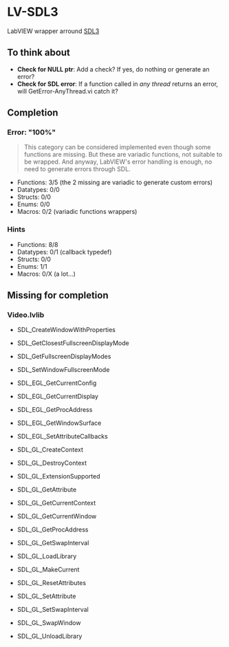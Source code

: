 # LV-SDL3
LabVIEW wrapper arround [SDL3](https://wiki.libsdl.org/SDL3/FrontPage)

## To think about

- **Check for NULL ptr**: Add a check? If yes, do nothing or generate an error?
- **Check for SDL error**: If a function called in *any thread* returns an error, will GetError-AnyThread.vi catch it?

## Completion

### Error: "100%"

> This category can be considered implemented even though some functions are missing.
But these are variadic functions, not suitable to be wrapped.
And anyway, LabVIEW's error handling is enough, no need to generate errors through SDL.

- Functions: 3/5 (the 2 missing are variadic to generate custom errors)
- Datatypes: 0/0
- Structs: 0/0
- Enums: 0/0
- Macros: 0/2 (variadic functions wrappers)

### Hints

- Functions: 8/8
- Datatypes: 0/1 (callback typedef)
- Structs: 0/0
- Enums: 1/1
- Macros: 0/X (a lot...)

## Missing for completion

### Video.lvlib

- SDL_CreateWindowWithProperties
- SDL_GetClosestFullscreenDisplayMode
- SDL_GetFullscreenDisplayModes
- SDL_SetWindowFullscreenMode


- SDL_EGL_GetCurrentConfig
- SDL_EGL_GetCurrentDisplay
- SDL_EGL_GetProcAddress
- SDL_EGL_GetWindowSurface
- SDL_EGL_SetAttributeCallbacks
- SDL_GL_CreateContext
- SDL_GL_DestroyContext
- SDL_GL_ExtensionSupported
- SDL_GL_GetAttribute
- SDL_GL_GetCurrentContext
- SDL_GL_GetCurrentWindow
- SDL_GL_GetProcAddress
- SDL_GL_GetSwapInterval
- SDL_GL_LoadLibrary
- SDL_GL_MakeCurrent
- SDL_GL_ResetAttributes
- SDL_GL_SetAttribute
- SDL_GL_SetSwapInterval
- SDL_GL_SwapWindow
- SDL_GL_UnloadLibrary